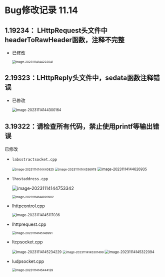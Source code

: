 # Bug修改记录 11.14

## 1.19234： LHttpRequest头文件中headerToRawHeader函数，注释不完整

- 已修改

  <img src="https://image.davidingplus.cn/images/2025/02/01/image-20231114144222041.png" alt="image-20231114144222041" style="zoom:67%;" />

## 2.19323：LHttpReply头文件中，sedata函数注释错误

- 已修改

  <img src="https://image.davidingplus.cn/images/2025/02/01/image-20231114144300164.png" alt="image-20231114144300164" style="zoom: 80%;" />

## 3.19322：请检查所有代码，禁止使用printf等输出错误

已修改

- `labsstractsocket.cpp`

  <img src="https://image.davidingplus.cn/images/2025/02/01/image-20231114144440825.png" alt="image-20231114144440825" style="zoom: 67%;" />

  <img src="https://image.davidingplus.cn/images/2025/02/01/image-20231114144536978.png" alt="image-20231114144536978" style="zoom:67%;" />

  <img src="https://image.davidingplus.cn/images/2025/02/01/image-20231114144626935.png" alt="image-20231114144626935" style="zoom: 80%;" />

- `lhostaddress.cpp`

  ![image-20231114144753342](https://image.davidingplus.cn/images/2025/02/01/image-20231114144753342.png)

  <img src="https://image.davidingplus.cn/images/2025/02/01/image-20231114144920902.png" alt="image-20231114144920902" style="zoom: 67%;" />

- lhttpcontrol.cpp

  <img src="https://image.davidingplus.cn/images/2025/02/01/image-20231114145117036.png" alt="image-20231114145117036" style="zoom: 80%;" />

- lhttprequest.cpp

  <img src="https://image.davidingplus.cn/images/2025/02/01/image-20231114145148991.png" alt="image-20231114145148991" style="zoom:67%;" />

- ltcpsocket.cpp

  <img src="https://image.davidingplus.cn/images/2025/02/01/image-20231114145234229.png" alt="image-20231114145234229" style="zoom:80%;" />

  <img src="https://image.davidingplus.cn/images/2025/02/01/image-20231114145301499.png" alt="image-20231114145301499" style="zoom: 67%;" />

  <img src="https://image.davidingplus.cn/images/2025/02/01/image-20231114145322094.png" alt="image-20231114145322094" style="zoom: 80%;" />

- ludpsocket.cpp

  <img src="https://image.davidingplus.cn/images/2025/02/01/image-20231114145444129.png" alt="image-20231114145444129" style="zoom:67%;" />


